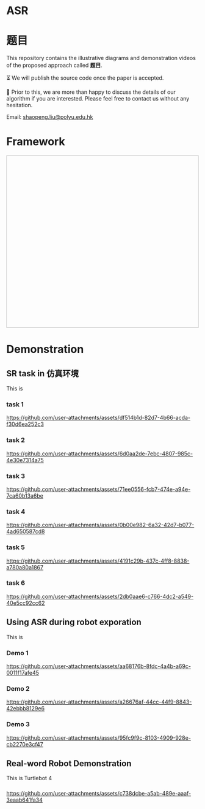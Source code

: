 # ASR

# 题目
This repository contains the illustrative diagrams and demonstration videos of the proposed approach called **题目**. 

:hourglass_flowing_sand: We will publish the source code once the paper is accepted. 

:beer: Prior to this, we are more than happy to discuss the details of our algorithm if you are interested. Please feel free to contact us without any hesitation.

Email: shaopeng.liu@polyu.edu.hk

# Framework

<p align="center">
<img src=" " height= "450" width="900">
</p>


# Demonstration
## SR task in 仿真环境
This is 

### task 1
https://github.com/user-attachments/assets/df514b1d-82d7-4b66-acda-f30d6ea252c3

### task 2
https://github.com/user-attachments/assets/6d0aa2de-7ebc-4807-985c-4e30e7314a75

### task 3
https://github.com/user-attachments/assets/71ee0556-fcb7-474e-a94e-7ca60b13a6be

### task 4
https://github.com/user-attachments/assets/0b00e982-6a32-42d7-b077-4ad650587cd8

### task 5
https://github.com/user-attachments/assets/4191c29b-437c-4ff8-8838-a780a80a1867

### task 6
https://github.com/user-attachments/assets/2db0aae6-c766-4dc2-a549-40e5cc92cc62

## Using ASR during robot exporation
This is 
### Demo 1
https://github.com/user-attachments/assets/aa68176b-8fdc-4a4b-a69c-0011f17afe45

### Demo 2
https://github.com/user-attachments/assets/a26676af-44cc-44f9-8843-42ebbb8129e6

### Demo 3
https://github.com/user-attachments/assets/95fc9f9c-8103-4909-928e-cb2270e3cf47

## Real-word Robot Demonstration
This is Turtlebot 4
###  
https://github.com/user-attachments/assets/c738dcbe-a5ab-489e-aaaf-3eaab641fa34
